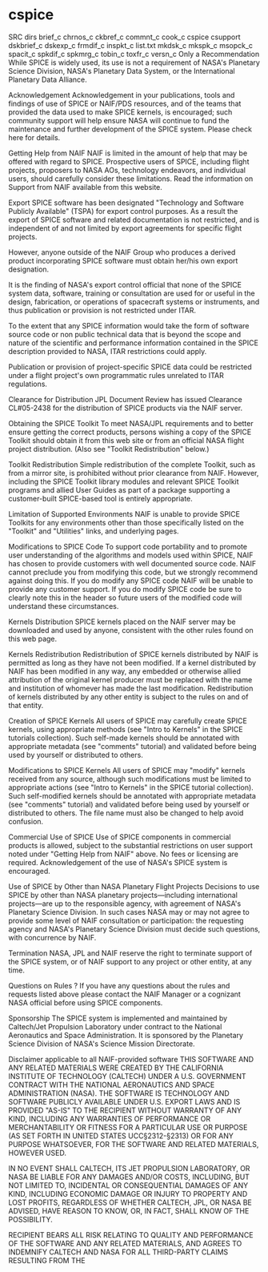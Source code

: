 # cspice

SRC dirs
brief_c
chrnos_c
ckbref_c
commnt_c
cook_c
cspice
csupport
dskbrief_c
dskexp_c
frmdif_c
inspkt_c
list.txt
mkdsk_c
mkspk_c
msopck_c
spacit_c
spkdif_c
spkmrg_c
tobin_c
toxfr_c
versn_c
Only a Recommendation
While SPICE is widely used, its use is not a requirement of NASA's Planetary Science Division, NASA's Planetary Data System, or the International Planetary Data Alliance.

Acknowledgement
Acknowledgement in your publications, tools and findings of use of SPICE or NAIF/PDS resources, and of the teams that provided the data used to make SPICE kernels, is encouraged; such community support will help ensure NASA will continue to fund the maintenance and further development of the SPICE system. Please check here for details.

Getting Help from NAIF
NAIF is limited in the amount of help that may be offered with regard to SPICE. Prospective users of SPICE, including flight projects, proposers to NASA AOs, technology endeavors, and individual users, should carefully consider these limitations. Read the information on Support from NAIF available from this website.

Export
SPICE software has been designated "Technology and Software Publicly Available" (TSPA) for export control purposes. As a result the export of SPICE software and related documentation is not restricted, and is independent of and not limited by export agreements for specific flight projects.

However, anyone outside of the NAIF Group who produces a derived product incorporating SPICE software must obtain her/his own export designation.

It is the finding of NASA's export control official that none of the SPICE system data, software, training or consultation are used for or useful in the design, fabrication, or operations of spacecraft systems or instruments, and thus publication or provision is not restricted under ITAR.

To the extent that any SPICE information would take the form of software source code or non public technical data that is beyond the scope and nature of the scientific and performance information contained in the SPICE description provided to NASA, ITAR restrictions could apply.

Publication or provision of project-specific SPICE data could be restricted under a flight project's own programmatic rules unrelated to ITAR regulations.

Clearance for Distribution
JPL Document Review has issued Clearance CL#05-2438 for the distribution of SPICE products via the NAIF server.

Obtaining the SPICE Toolkit
To meet NASA/JPL requirements and to better ensure getting the correct products, persons wishing a copy of the SPICE Toolkit should obtain it from this web site or from an official NASA flight project distribution. (Also see "Toolkit Redistribution" below.)

Toolkit Redistribution
Simple redistribution of the complete Toolkit, such as from a mirror site, is prohibited without prior clearance from NAIF. However, including the SPICE Toolkit library modules and relevant SPICE Toolkit programs and allied User Guides as part of a package supporting a customer-built SPICE-based tool is entirely appropriate.

Limitation of Supported Environments
NAIF is unable to provide SPICE Toolkits for any environments other than those specifically listed on the "Toolkit" and "Utilities" links, and underlying pages.

Modifications to SPICE Code
To support code portability and to promote user understanding of the algorithms and models used within SPICE, NAIF has chosen to provide customers with well documented source code. NAIF cannot preclude you from modifying this code, but we strongly recommend against doing this. If you do modify any SPICE code NAIF will be unable to provide any customer support. If you do modify SPICE code be sure to clearly note this in the header so future users of the modified code will understand these circumstances.

Kernels Distribution
SPICE kernels placed on the NAIF server may be downloaded and used by anyone, consistent with the other rules found on this web page.

Kernels Redistribution
Redistribution of SPICE kernels distributed by NAIF is permitted as long as they have not been modified. If a kernel distributed by NAIF has been modified in any way, any embedded or otherwise allied attribution of the original kernel producer must be replaced with the name and institution of whomever has made the last modification. Redistribution of kernels distributed by any other entity is subject to the rules on and of that entity.

Creation of SPICE Kernels
All users of SPICE may carefully create SPICE kernels, using appropriate methods (see "Intro to Kernels" in the SPICE tutorials collection). Such self-made kernels should be annotated with appropriate metadata (see "comments" tutorial) and validated before being used by yourself or distributed to others.

Modifications to SPICE Kernels
All users of SPICE may "modify" kernels received from any source, although such modifications must be limited to appropriate actions (see "Intro to Kernels" in the SPICE tutorial collection). Such self-modified kernels should be annotated with appropriate metadata (see "comments" tutorial) and validated before being used by yourself or distributed to others. The file name must also be changed to help avoid confusion.

Commercial Use of SPICE
Use of SPICE components in commercial products is allowed, subject to the substantial restrictions on user support noted under "Getting Help from NAIF" above. No fees or licensing are required. Acknowledgement of the use of NASA's SPICE system is encouraged.

Use of SPICE by Other than NASA Planetary Flight Projects
Decisions to use SPICE by other than NASA planetary projects—including international projects—are up to the responsible agency, with agreement of NASA's Planetary Science Division. In such cases NASA may or may not agree to provide some level of NAIF consultation or participation: the requesting agency and NASA's Planetary Science Division must decide such questions, with concurrence by NAIF.

Termination
NASA, JPL and NAIF reserve the right to terminate support of the SPICE system, or of NAIF support to any project or other entity, at any time.

Questions on Rules ?
If you have any questions about the rules and requests listed above please contact the NAIF Manager or a cognizant NASA official before using SPICE components.

Sponsorship
The SPICE system is implemented and maintained by Caltech/Jet Propulsion Laboratory under contract to the National Aeronautics and Space Administration. It is sponsored by the Planetary Science Division of NASA's Science Mission Directorate.

Disclaimer applicable to all NAIF-provided software
THIS SOFTWARE AND ANY RELATED MATERIALS WERE CREATED BY THE CALIFORNIA INSTITUTE OF TECHNOLOGY (CALTECH) UNDER A U.S. GOVERNMENT CONTRACT WITH THE NATIONAL AERONAUTICS AND SPACE ADMINISTRATION (NASA). THE SOFTWARE IS TECHNOLOGY AND SOFTWARE PUBLICLY AVAILABLE UNDER U.S. EXPORT LAWS AND IS PROVIDED "AS-IS" TO THE RECIPIENT WITHOUT WARRANTY OF ANY KIND, INCLUDING ANY WARRANTIES OF PERFORMANCE OR MERCHANTABILITY OR FITNESS FOR A PARTICULAR USE OR PURPOSE (AS SET FORTH IN UNITED STATES UCC§2312-§2313) OR FOR ANY PURPOSE WHATSOEVER, FOR THE SOFTWARE AND RELATED MATERIALS, HOWEVER USED.

IN NO EVENT SHALL CALTECH, ITS JET PROPULSION LABORATORY, OR NASA BE LIABLE FOR ANY DAMAGES AND/OR COSTS, INCLUDING, BUT NOT LIMITED TO, INCIDENTAL OR CONSEQUENTIAL DAMAGES OF ANY KIND, INCLUDING ECONOMIC DAMAGE OR INJURY TO PROPERTY AND LOST PROFITS, REGARDLESS OF WHETHER CALTECH, JPL, OR NASA BE ADVISED, HAVE REASON TO KNOW, OR, IN FACT, SHALL KNOW OF THE POSSIBILITY.

RECIPIENT BEARS ALL RISK RELATING TO QUALITY AND PERFORMANCE OF THE SOFTWARE AND ANY RELATED MATERIALS, AND AGREES TO INDEMNIFY CALTECH AND NASA FOR ALL THIRD-PARTY CLAIMS RESULTING FROM THE 
